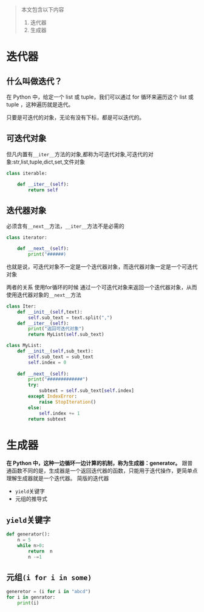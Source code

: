 >本文包含以下内容
> 1. 迭代器
> 2. 生成器

# 迭代器

## 什么叫做迭代？

在 Python 中，给定一个 list 或 tuple，我们可以通过 for 循环来遍历这个 list 或 tuple ，这种遍历就是迭代。

只要是可迭代的对象，无论有没有下标，都是可以迭代的。

## 可迭代对象
但凡内置有`__iter__`方法的对象,都称为可迭代对象,可迭代的对象:str,list,tuple,dict,set,文件对象
```python
class iterable:

    def __iter__(self):
        return self
```
## 迭代器对象
必须含有`__next__`方法，`__iter__`方法不是必需的
```python
class iterator:

    def __next__(self):
        print("######)
```
也就是说，可迭代对象不一定是一个迭代器对象，而迭代器对象一定是一个可迭代对象

两者的关系
使用for循环的时候
通过一个可迭代对象来返回一个迭代器对象，从而使用迭代器对象的`__next__`方法
```python
class Iter:
    def __init__(self,text):
        self.sub_text = text.split(",")
    def __iter__(self):
        print("返回可迭代对象")
        return MyList(self.sub_text)

class MyList:
    def __init__(self,sub_text):
        self.sub_text = sub_text
        self.index = 0
    
    def __next__(self):
        print("#############")
        try:
            subtext = self.sub_text[self.index]
        except IndexError:
            raise StopIteration()
        else:
            self.index += 1
        return subtext  
```
# 生成器 
**在 Python 中，这种一边循环一边计算的机制，称为生成器：generator。**
跟普通函数不同的是，生成器是一个返回迭代器的函数，只能用于迭代操作，更简单点理解生成器就是一个迭代器。
简版的迭代器
- `yield`关键字
- 元组的推导式
## `yield`关键字
```python
def generator():
    n = 5
    while n>0:
        return  n
        n -=1
```
## 元组`(i for i in some)`
```python
generetor = (i for i in "abcd")
for i in genrator:
    print(i)
```


